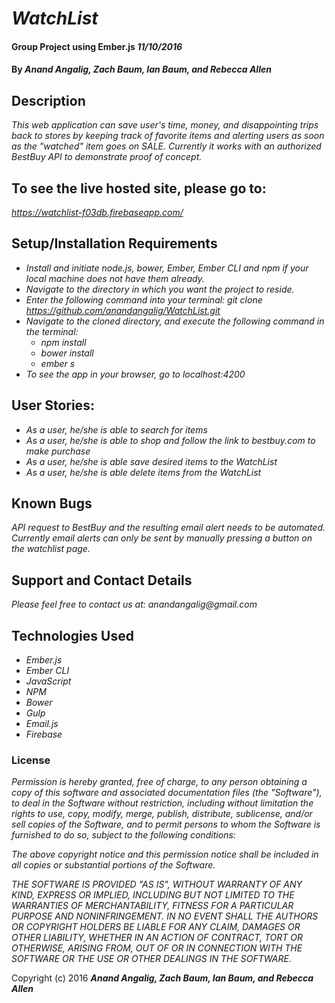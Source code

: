 # _WatchList_

#### Group Project using Ember.js _11/10/2016_

#### By _**Anand Angalig, Zach Baum, Ian Baum, and Rebecca Allen**_


## Description

_This web application can save user's time, money, and disappointing trips back to stores by keeping track of favorite items and alerting users as soon as the "watched" item goes on SALE. Currently it works with an authorized BestBuy API to demonstrate proof of concept._


## To see the live hosted site, please go to: 
_https://watchlist-f03db.firebaseapp.com/_

## Setup/Installation Requirements
* _Install and initiate node.js, bower, Ember, Ember CLI and npm if your local machine does not have them already._
* _Navigate to the directory in which you want the project to reside._
* _Enter the following command into your terminal:_
  _git clone https://github.com/anandangalig/WatchList.git_
* _Navigate to the cloned directory, and execute the following command in the terminal:_
  * _npm install_
  * _bower install_
  * _ember s_
* _To see the app in your browser, go to localhost:4200_



## User Stories:
* _As a user, he/she is able to search for items_
* _As a user, he/she is able to shop and follow the link to bestbuy.com to make purchase_
* _As a user, he/she is able save desired items to the WatchList_
* _As a user, he/she is able delete items from the WatchList_


## Known Bugs
_API request to BestBuy and the resulting email alert needs to be automated. Currently email alerts can only be sent by manually pressing a button on the watchlist page._


## Support and Contact Details
_Please feel free to contact us at:_
    _anandangalig@gmail.com_

## Technologies Used
* _Ember.js_
* _Ember CLI_
* _JavaScript_
* _NPM_
* _Bower_
* _Gulp_
* _Email.js_
* _Firebase_


### License
_Permission is hereby granted, free of charge, to any person obtaining a copy of this software and associated documentation files (the "Software"), to deal in the Software without restriction, including without limitation the rights to use, copy, modify, merge, publish, distribute, sublicense, and/or sell copies of the Software, and to permit persons to whom the Software is furnished to do so, subject to the following conditions:_

_The above copyright notice and this permission notice shall be included in all copies or substantial portions of the Software._

_THE SOFTWARE IS PROVIDED "AS IS", WITHOUT WARRANTY OF ANY KIND, EXPRESS OR IMPLIED, INCLUDING BUT NOT LIMITED TO THE WARRANTIES OF MERCHANTABILITY, FITNESS FOR A PARTICULAR PURPOSE AND NONINFRINGEMENT. IN NO EVENT SHALL THE AUTHORS OR COPYRIGHT HOLDERS BE LIABLE FOR ANY CLAIM, DAMAGES OR OTHER LIABILITY, WHETHER IN AN ACTION OF CONTRACT, TORT OR OTHERWISE, ARISING FROM, OUT OF OR IN CONNECTION WITH THE SOFTWARE OR THE USE OR OTHER DEALINGS IN THE SOFTWARE._

Copyright (c) 2016 **_Anand Angalig, Zach Baum, Ian Baum, and Rebecca Allen_**
